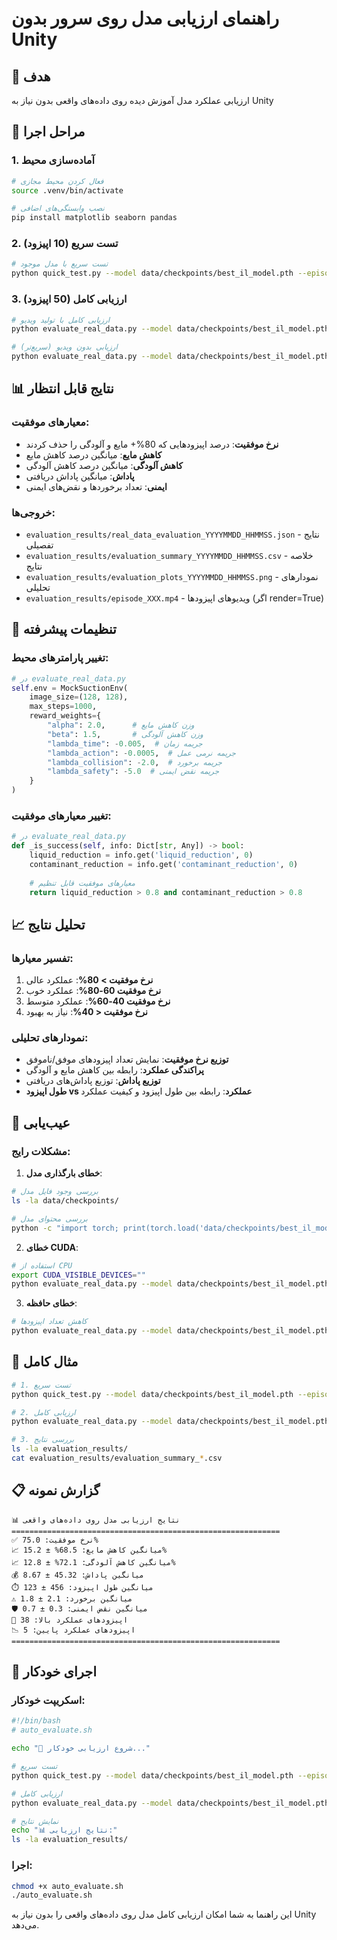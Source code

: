 # راهنمای ارزیابی مدل روی سرور بدون Unity

## 🎯 هدف
ارزیابی عملکرد مدل آموزش دیده روی داده‌های واقعی بدون نیاز به Unity

## 🚀 مراحل اجرا

### 1. آماده‌سازی محیط
```bash
# فعال کردن محیط مجازی
source .venv/bin/activate

# نصب وابستگی‌های اضافی
pip install matplotlib seaborn pandas
```

### 2. تست سریع (10 اپیزود)
```bash
# تست سریع با مدل موجود
python quick_test.py --model data/checkpoints/best_il_model.pth --episodes 10
```

### 3. ارزیابی کامل (50 اپیزود)
```bash
# ارزیابی کامل با تولید ویدیو
python evaluate_real_data.py --model data/checkpoints/best_il_model.pth --episodes 50 --render

# ارزیابی بدون ویدیو (سریع‌تر)
python evaluate_real_data.py --model data/checkpoints/best_il_model.pth --episodes 50
```

## 📊 نتایج قابل انتظار

### معیارهای موفقیت:
- **نرخ موفقیت**: درصد اپیزودهایی که 80%+ مایع و آلودگی را حذف کردند
- **کاهش مایع**: میانگین درصد کاهش مایع
- **کاهش آلودگی**: میانگین درصد کاهش آلودگی
- **پاداش**: میانگین پاداش دریافتی
- **ایمنی**: تعداد برخوردها و نقض‌های ایمنی

### خروجی‌ها:
- `evaluation_results/real_data_evaluation_YYYYMMDD_HHMMSS.json` - نتایج تفصیلی
- `evaluation_results/evaluation_summary_YYYYMMDD_HHMMSS.csv` - خلاصه نتایج
- `evaluation_results/evaluation_plots_YYYYMMDD_HHMMSS.png` - نمودارهای تحلیلی
- `evaluation_results/episode_XXX.mp4` - ویدیوهای اپیزودها (اگر render=True)

## 🔧 تنظیمات پیشرفته

### تغییر پارامترهای محیط:
```python
# در evaluate_real_data.py
self.env = MockSuctionEnv(
    image_size=(128, 128),
    max_steps=1000,
    reward_weights={
        "alpha": 2.0,      # وزن کاهش مایع
        "beta": 1.5,       # وزن کاهش آلودگی
        "lambda_time": -0.005,  # جریمه زمان
        "lambda_action": -0.0005,  # جریمه نرمی عمل
        "lambda_collision": -2.0,  # جریمه برخورد
        "lambda_safety": -5.0  # جریمه نقض ایمنی
    }
)
```

### تغییر معیارهای موفقیت:
```python
# در evaluate_real_data.py
def _is_success(self, info: Dict[str, Any]) -> bool:
    liquid_reduction = info.get('liquid_reduction', 0)
    contaminant_reduction = info.get('contaminant_reduction', 0)
    
    # معیارهای موفقیت قابل تنظیم
    return liquid_reduction > 0.8 and contaminant_reduction > 0.8
```

## 📈 تحلیل نتایج

### تفسیر معیارها:

1. **نرخ موفقیت > 80%**: عملکرد عالی
2. **نرخ موفقیت 60-80%**: عملکرد خوب
3. **نرخ موفقیت 40-60%**: عملکرد متوسط
4. **نرخ موفقیت < 40%**: نیاز به بهبود

### نمودارهای تحلیلی:
- **توزیع نرخ موفقیت**: نمایش تعداد اپیزودهای موفق/ناموفق
- **پراکندگی عملکرد**: رابطه بین کاهش مایع و آلودگی
- **توزیع پاداش**: توزیع پاداش‌های دریافتی
- **طول اپیزود vs عملکرد**: رابطه بین طول اپیزود و کیفیت عملکرد

## 🚨 عیب‌یابی

### مشکلات رایج:

1. **خطای بارگذاری مدل**:
```bash
# بررسی وجود فایل مدل
ls -la data/checkpoints/

# بررسی محتوای مدل
python -c "import torch; print(torch.load('data/checkpoints/best_il_model.pth').keys())"
```

2. **خطای CUDA**:
```bash
# استفاده از CPU
export CUDA_VISIBLE_DEVICES=""
python evaluate_real_data.py --model data/checkpoints/best_il_model.pth
```

3. **خطای حافظه**:
```bash
# کاهش تعداد اپیزودها
python evaluate_real_data.py --model data/checkpoints/best_il_model.pth --episodes 10
```

## 🎯 مثال کامل

```bash
# 1. تست سریع
python quick_test.py --model data/checkpoints/best_il_model.pth --episodes 5

# 2. ارزیابی کامل
python evaluate_real_data.py --model data/checkpoints/best_il_model.pth --episodes 50 --render

# 3. بررسی نتایج
ls -la evaluation_results/
cat evaluation_results/evaluation_summary_*.csv
```

## 📋 گزارش نمونه

```
📊 نتایج ارزیابی مدل روی داده‌های واقعی
============================================================
✅ نرخ موفقیت: 75.0%
📈 میانگین کاهش مایع: 68.5% ± 15.2%
📈 میانگین کاهش آلودگی: 72.1% ± 12.8%
💰 میانگین پاداش: 45.32 ± 8.67
⏱️ میانگین طول اپیزود: 456 ± 123
⚠️ میانگین برخورد: 2.1 ± 1.8
🛡️ میانگین نقض ایمنی: 0.3 ± 0.7
🎯 اپیزودهای عملکرد بالا: 38
📉 اپیزودهای عملکرد پایین: 5
============================================================
```

## 🔄 اجرای خودکار

### اسکریپت خودکار:
```bash
#!/bin/bash
# auto_evaluate.sh

echo "🚀 شروع ارزیابی خودکار..."

# تست سریع
python quick_test.py --model data/checkpoints/best_il_model.pth --episodes 10

# ارزیابی کامل
python evaluate_real_data.py --model data/checkpoints/best_il_model.pth --episodes 50

# نمایش نتایج
echo "📊 نتایج ارزیابی:"
ls -la evaluation_results/
```

### اجرا:
```bash
chmod +x auto_evaluate.sh
./auto_evaluate.sh
```

این راهنما به شما امکان ارزیابی کامل مدل روی داده‌های واقعی را بدون نیاز به Unity می‌دهد.
